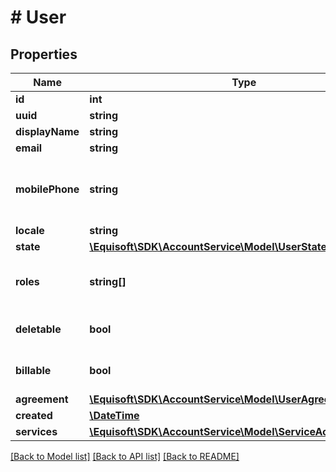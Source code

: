 # # User

## Properties

Name | Type | Description | Notes
------------ | ------------- | ------------- | -------------
**id** | **int** |  | [optional] 
**uuid** | **string** |  | [optional] 
**displayName** | **string** |  | [optional] 
**email** | **string** |  | [optional] 
**mobilePhone** | **string** | Mobile phone used for sms password reset. | [optional] 
**locale** | **string** |  | [optional] 
**state** | [**\Equisoft\SDK\AccountService\Model\UserState**](UserState.md) |  | [optional] 
**roles** | **string[]** | Roles the user is member a member of. | [optional] 
**deletable** | **bool** | User deletion is disabled. | [optional] 
**billable** | **bool** | User is accounted for billing. | [optional] 
**agreement** | [**\Equisoft\SDK\AccountService\Model\UserAgreement**](UserAgreement.md) |  | [optional] 
**created** | [**\DateTime**](\DateTime.md) |  | [optional] 
**services** | [**\Equisoft\SDK\AccountService\Model\ServiceAccessSchema[]**](ServiceAccessSchema.md) |  | [optional] 

[[Back to Model list]](../../README.md#documentation-for-models) [[Back to API list]](../../README.md#documentation-for-api-endpoints) [[Back to README]](../../README.md)


